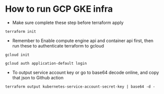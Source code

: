 # How to run GCP GKE infra

- Make sure complete these step before terraform apply

```
terraform init
```

- Remember to Enable compute engine api and container api first, then run these to authenticate terraform to gcloud

```
gcloud init
```

```
gcloud auth application-default login
```

- To output service account key or go to base64 decode online, and copy that json to Github action

```
terraform output kubernetes-service-account-secret-key | base64 -d -
```
